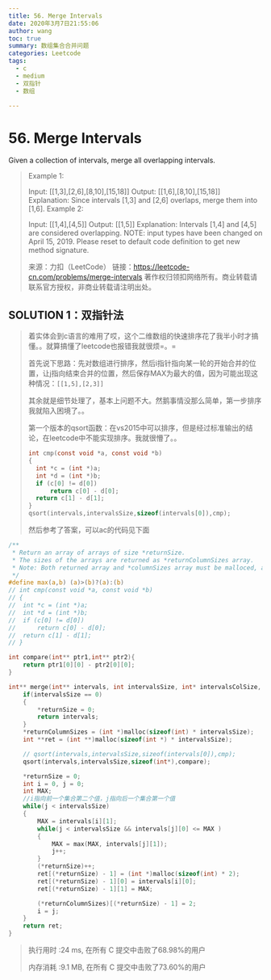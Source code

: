 ```yaml
---
title: 56. Merge Intervals
date: 2020年3月7日21:55:06
author: wang
toc: true
summary: 数组集合合并问题
categories: Leetcode
tags:
  - c
  - medium
  - 双指针
  - 数组

---
```


# 56. Merge Intervals

Given a collection of intervals, merge all overlapping intervals.

> Example 1:
>
> Input: [[1,3],[2,6],[8,10],[15,18]]
> Output: [[1,6],[8,10],[15,18]]
> Explanation: Since intervals [1,3] and [2,6] overlaps, merge them into [1,6].
> Example 2:
>
> Input: [[1,4],[4,5]]
> Output: [[1,5]]
> Explanation: Intervals [1,4] and [4,5] are considered overlapping.
> NOTE: input types have been changed on April 15, 2019. Please reset to default code definition to get new method signature.
>
> 
>
> 来源：力扣（LeetCode）
> 链接：https://leetcode-cn.com/problems/merge-intervals
> 著作权归领扣网络所有。商业转载请联系官方授权，非商业转载请注明出处。

## SOLUTION 1：双指针法

> 着实体会到c语言的难用了哎，这个二维数组的快速排序花了我半小时才搞懂。。就算搞懂了leetcode也报错我就很烦=。=
>
> 首先说下思路：先对数组进行排序，然后i指针指向某一轮的开始合并的位置，让j指向结束合并的位置，然后保存MAX为最大的值，因为可能出现这种情况：`[[1,5],[2,3]]`
>
> 其余就是细节处理了，基本上问题不大。然鹅事情没那么简单，第一步排序我就陷入困境了。。
>
> 第一个版本的qsort函数：在vs2015中可以排序，但是经过标准输出的结论，在leetcode中不能实现排序。我就很懵了。。
>
> ```c
> int cmp(const void *a, const void *b)
> {
> 	int *c = (int *)a;
> 	int *d = (int *)b;
> 	if (c[0] != d[0])
> 		return c[0] - d[0];
> 	return c[1] - d[1];
> }
> qsort(intervals,intervalsSize,sizeof(intervals[0]),cmp);
> ```
>
> 然后参考了答案，可以ac的代码见下面

```c
/**
 * Return an array of arrays of size *returnSize.
 * The sizes of the arrays are returned as *returnColumnSizes array.
 * Note: Both returned array and *columnSizes array must be malloced, assume caller calls free().
 */
#define max(a,b) (a)>(b)?(a):(b)
// int cmp(const void *a, const void *b)
// {
// 	int *c = (int *)a;
// 	int *d = (int *)b;
// 	if (c[0] != d[0])
// 		return c[0] - d[0];
// 	return c[1] - d[1];
// }

int compare(int** ptr1,int** ptr2){
    return ptr1[0][0] - ptr2[0][0];
}

int** merge(int** intervals, int intervalsSize, int* intervalsColSize, int* returnSize, int** returnColumnSizes){
    if(intervalsSize == 0)
    {
        *returnSize = 0;
        return intervals;
    }
	*returnColumnSizes = (int *)malloc(sizeof(int) * intervalsSize);
	int **ret = (int **)malloc(sizeof(int *) * intervalsSize);

	// qsort(intervals,intervalsSize,sizeof(intervals[0]),cmp);
	qsort(intervals,intervalsSize,sizeof(int*),compare);

	*returnSize = 0;
	int i = 0, j = 0;
    int MAX;
	//i指向前一个集合第二个值，j指向后一个集合第一个值
	while(j < intervalsSize)
	{
        MAX = intervals[i][1];
		while(j < intervalsSize && intervals[j][0] <= MAX )
		{
            MAX = max(MAX, intervals[j][1]);
			j++;
		}
		(*returnSize)++;
		ret[(*returnSize) - 1] = (int *)malloc(sizeof(int) * 2);
		ret[(*returnSize) - 1][0] = intervals[i][0];
		ret[(*returnSize) - 1][1] = MAX;

		(*returnColumnSizes)[(*returnSize) - 1] = 2;
		i = j;
	}
	return ret;
}


```

> 执行用时 :24 ms, 在所有 C 提交中击败了68.98%的用户
>
> 内存消耗 :9.1 MB, 在所有 C 提交中击败了73.60%的用户

